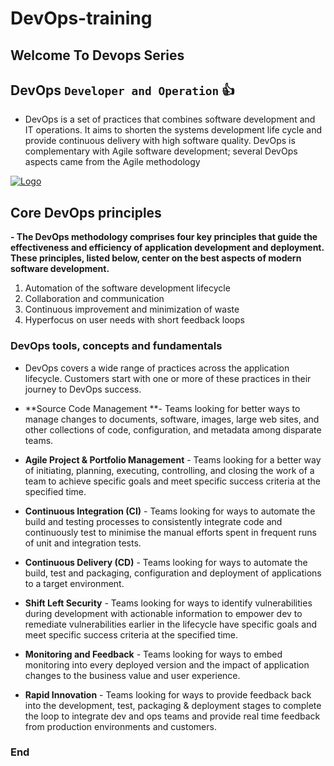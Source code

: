 # DevOps-training
## Welcome To Devops Series

## DevOps `Developer and Operation` 👍

- DevOps is a set of practices that combines software development and IT operations. It aims to shorten the systems development life cycle and provide continuous delivery with high software quality. DevOps is complementary with Agile software development; several DevOps aspects came from the Agile methodology

 [![Logo](https://storage.googleapis.com/blogs-images/ciscoblogs/1/5d37d7284e6e8.png)](https://github.com/ajayk-habilelabs/DevOps-training.git)

## Core DevOps principles
**- The DevOps methodology comprises four key principles that guide the effectiveness and efficiency of application development and deployment. These principles, listed below, center on the best aspects of modern software development.**

1. Automation of the software development lifecycle
2. Collaboration and communication
3. Continuous improvement and minimization of waste
4. Hyperfocus on user needs with short feedback loops

### DevOps tools, concepts and fundamentals
- DevOps covers a wide range of practices across the application lifecycle. Customers start with one or more of these practices in their journey to DevOps success.

- **Source Code Management **- Teams looking for better ways to manage changes to documents, software, images, large web sites, and other collections of code, configuration, and metadata among disparate teams.

- **Agile Project & Portfolio Management** - Teams looking for a better way of initiating, planning, executing, controlling, and closing the work of a team to achieve specific goals and meet specific success criteria at the specified time.

- **Continuous Integration (CI)** - Teams looking for ways to automate the build and testing processes to consistently integrate code and continuously test to minimise the manual efforts spent in frequent runs of unit and integration tests.

- **Continuous Delivery (CD)** - Teams looking for ways to automate the build, test and packaging, configuration and deployment of applications to a target environment.

- **Shift Left Security** - Teams looking for ways to identify vulnerabilities during development with actionable information to empower dev to remediate vulnerabilities earlier in the lifecycle have specific goals and meet specific success criteria at the specified time.

- **Monitoring and Feedback** - Teams looking for ways to embed monitoring into every deployed version and the impact of application changes to the business value and user experience.

- **Rapid Innovation** - Teams looking for ways to provide feedback back into the development, test, packaging & deployment stages to complete the loop to integrate dev and ops teams and provide real time feedback from production environments and customers.

### End
